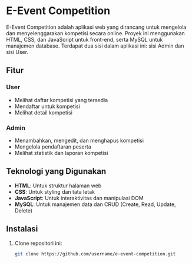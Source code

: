 # E-Event Competition

E-Event Competition adalah aplikasi web yang dirancang untuk mengelola dan menyelenggarakan kompetisi secara online. Proyek ini menggunakan HTML, CSS, dan JavaScript untuk front-end, serta MySQL untuk manajemen database. Terdapat dua sisi dalam aplikasi ini: sisi Admin dan sisi User.

## Fitur

### User
- Melihat daftar kompetisi yang tersedia
- Mendaftar untuk kompetisi
- Melihat detail kompetisi

### Admin
- Menambahkan, mengedit, dan menghapus kompetisi
- Mengelola pendaftaran peserta
- Melihat statistik dan laporan kompetisi

## Teknologi yang Digunakan
- **HTML**: Untuk struktur halaman web
- **CSS**: Untuk styling dan tata letak
- **JavaScript**: Untuk interaktivitas dan manipulasi DOM
- **MySQL**: Untuk manajemen data dan CRUD (Create, Read, Update, Delete)

## Instalasi

1. Clone repositori ini:
   ```bash
   git clone https://github.com/username/e-event-competition.git
